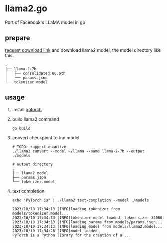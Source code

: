 # llama2.go

Port of Facebook's LLaMA model in go

## prepare

[request download link](https://ai.meta.com/resources/models-and-libraries/llama-downloads/) and download llama2 model, the model directory like this.

    .
    ├── llama-2-7b
    │   ├── consolidated.00.pth
    │   └── params.json
    └── tokenizer.model

## usage

1. install [gotorch](https://github.com/lwch/gotorch#安装)
2. build llama2 command
    ```shell
    go build
    ```
3. convert checkpoint to tnn model
    ```shell
    # TODO: support quantize
    ./llama2 convert --model ~/llama --name llama-2-7b --output ./models

    # output directory
    .
    ├── llama2.model
    ├── params.json
    └── tokenizer.model
    ```

4. text completion
    ```shell
    echo "PyTorch is" | ./llama2 text-completion --model ./models

    2023/10/10 17:34:13 [INFO]loading tokenizer from models/tokenizer.model...
    2023/10/10 17:34:13 [INFO]tokenizer model loaded, token size: 32000
    2023/10/10 17:34:13 [INFO]loading params from models/params.json...
    2023/10/10 17:34:13 [INFO]loading model from models/llama2.model...
    2023/10/10 17:34:28 [INFO]model loaded
    PyTorch is a Python library for the creation of a ...
    ```